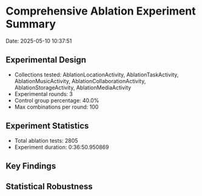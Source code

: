 # Comprehensive Ablation Experiment Summary

Date: 2025-05-10 10:37:51

## Experimental Design

- Collections tested: AblationLocationActivity, AblationTaskActivity, AblationMusicActivity, AblationCollaborationActivity, AblationStorageActivity, AblationMediaActivity
- Experimental rounds: 3
- Control group percentage: 40.0%
- Max combinations per round: 100

## Experiment Statistics

- Total ablation tests: 2805
- Experiment duration: 0:36:50.950869

## Key Findings


## Statistical Robustness

